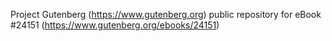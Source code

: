 Project Gutenberg (https://www.gutenberg.org) public repository for eBook #24151 (https://www.gutenberg.org/ebooks/24151)
